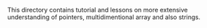 This directory contains tutorial and lessons on more extensive understanding of
pointers, multidimentional array and also strings.
